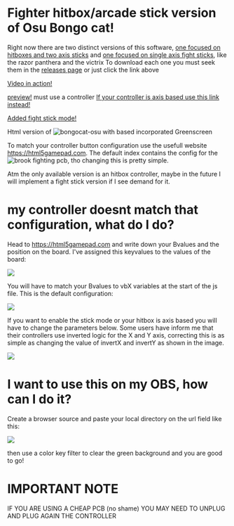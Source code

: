# Fighter hitbox/arcade stick version of Osu Bongo cat!

Right now there are two distinct versions of this software, [one focused on hitboxes and two axis sticks](https://github.com/ROMthesheep/Arcade-Bongo-Cat/archive/v3.2.zip) and [one focused on single axis fight sticks](https://github.com/ROMthesheep/Arcade-Bongo-Cat/archive/v3.1.zip), like the razor panthera and the victrix
To download each one you must seek them in the [releases page](https://github.com/ROMthesheep/Arcade-Bongo-Cat/releases)
or just click the link above


[Video in action!](https://www.youtube.com/watch?v=QBGh3QNaqsM&feature=youtu.be)

[preview!](https://romthesheep.github.io/Arcade-Bongo-Cat/)  must use a controller [If your controller is axis based use this link instead!](https://romthesheep.github.io/Arcade-Bongo-Cat/index.html?ejes=true)

[Added fight stick mode!](https://romthesheep.github.io/Arcade-Bongo-Cat/?stick=1)

Html version of ![bongocat-osu](https://github.com/kuroni/bongocat-osu) with based incorporated Greenscreen

To match your controller button configuration use the usefull website https://html5gamepad.com. 
The default index contains the config for the ![brook fighting](https://www.brookaccessory.com/detail/09922855/) pcb, tho changing this is pretty simple.

Atm the only available version is an hitbox controller, maybe in the future I will implement a fight stick version if I see demand for it.

# my controller doesnt match that configuration, what do I do?

Head to https://html5gamepad.com and write down your Bvalues and the position on the board. 
I've assigned this keyvalues to the values of the board:

![](https://i.gyazo.com/22b7d8d1d8ae089f4074d55824894649.png)

You will have to match your Bvalues to vbX variables at the start of the js file. This is the default configuration:

![](https://i.gyazo.com/fbf4dddb205ad0c66197af03ba44ac5f.png)

If you want to enable the stick mode or your hitbox is axis based you will have to change the parameters below. 
Some users have inform me that their controllers use inverted logic for the X and Y axis, correcting this is as simple as changing the value of invertX and invertY as shown in the image.

![](https://i.gyazo.com/2d041b69a7981b755e389b4913a017c9.png)

# I want to use this on my OBS, how can I do it?

Create a browser source and paste your local directory on the url field like this:

![](https://i.gyazo.com/176f7bfb7af033a2e672b3b4a67cf0b6.png)

then use a color key filter to clear the green background and you are good to go!

# IMPORTANT NOTE
IF YOU ARE USING A CHEAP PCB (no shame) YOU MAY NEED TO UNPLUG AND PLUG AGAIN THE CONTROLLER

